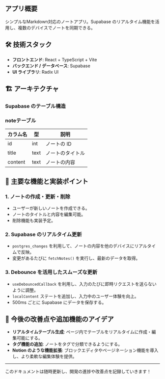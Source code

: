 ## アプリ概要

シンプルなMarkdown対応のノートアプリ。Supabase のリアルタイム機能を活用し、複数のデバイスでノートを同期できる。

## 🛠️ 技術スタック

- **フロントエンド**: React + TypeScript + Vite
- **バックエンド / データベース**: Supabase
- **UI ライブラリ**: Radix UI

## 🏗️ アーキテクチャ

### **Supabase のテーブル構造**

### **noteテーブル**

| カラム名 | 型 | 説明 |
| --- | --- | --- |
| id | int | ノートの ID |
| title | text | ノートのタイトル |
| content | text | ノートの内容 |

## 🔧 主要な機能と実装ポイント

### **1. ノートの作成・更新・削除**

- ユーザーが新しいノートを作成できる。
- ノートのタイトルと内容を編集可能。
- 削除機能も実装予定。

### **2. Supabase のリアルタイム更新**

- `postgres_changes` を利用して、ノートの内容を他のデバイスにリアルタイムで反映。
- 変更があるたびに `fetchNotes()` を実行し、最新のデータを取得。

### **3. Debounce を活用したスムーズな更新**

- `useDebouncedCallback` を利用し、入力のたびに即時リクエストを送らないように調整。
- `localContent` ステートを追加し、入力中のユーザー体験を向上。
- 500ms ごとに Supabase にデータを保存する。

## 🔮 今後の改善点や追加機能のアイデア

- **リアルタイムテーブル生成**: ページ内でテーブルをリアルタイムに作成・編集可能にする。
- **タグ機能の追加**: ノートをタグで分類できるようにする。
- **Notion のような機能拡張**: ブロックエディタやページネーション機能を導入し、より柔軟な編集体験を提供。

---

このドキュメントは随時更新し、開発の進捗や改善点を記録していきます！
